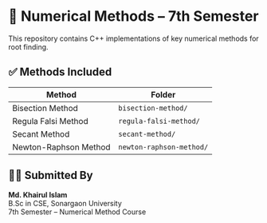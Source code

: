 # 📘 Numerical Methods – 7th Semester

This repository contains C++ implementations of key numerical methods for root finding.

## ✅ Methods Included

| Method               | Folder                    |
|----------------------|---------------------------|
| Bisection Method      | `bisection-method/`       |
| Regula Falsi Method   | `regula-falsi-method/`    |
| Secant Method         | `secant-method/`          |
| Newton-Raphson Method | `newton-raphson-method/`  |

## 👨‍🎓 Submitted By

**Md. Khairul Islam**  
B.Sc in CSE, Sonargaon University  
7th Semester – Numerical Method Course
